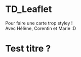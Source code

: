 # TD_Leaflet
Pour faire une carte trop styley ! <br />
Avec Hélène, Corentin et Marie :D

# Test titre ?
